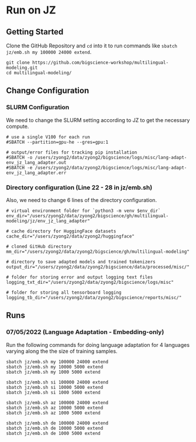 # Run on JZ

## Getting Started
Clone the GitHub Repository and `cd` into it to run commands like `sbatch jz/emb.sh my 100000 24000 extend`.

```
git clone https://github.com/bigscience-workshop/multilingual-modeling.git
cd multilingual-modeling/
```

## Change Configuration
### SLURM Configuration
We need to change the SLURM setting according to JZ to get the necessary compute.
```
# use a single V100 for each run
#SBATCH --partition=gpu-he --gres=gpu:1  

# output/error files for tracking pip installation
#SBATCH -o /users/zyong2/data/zyong2/bigscience/logs/misc/lang-adapt-env_jz_lang_adapter.out
#SBATCH -e /users/zyong2/data/zyong2/bigscience/logs/misc/lang-adapt-env_jz_lang_adapter.err
```

### Directory configuration (Line 22 - 28 in jz/emb.sh)
Also, we need to change 6 lines of the directory configuration.
```
# virtual environment folder for `python3 -m venv $env_dir`
env_dir="/users/zyong2/data/zyong2/bigscience/gh/multilingual-modeling/jz/env_jz_lang_adapter"

# cache directory for HuggingFace datasets
cache_dir="/users/zyong2/data/zyong2/huggingface"

# cloned GitHub directory
mm_dir="/users/zyong2/data/zyong2/bigscience/gh/multilingual-modeling"

# directory to save adapted models and trained tokenizers
output_dir="/users/zyong2/data/zyong2/bigscience/data/processed/misc/"  

# folder for storing error and output logging text files
logging_txt_dir="/users/zyong2/data/zyong2/bigscience/logs/misc"  

# folder for storing all tensorboard logging
logging_tb_dir="/users/zyong2/data/zyong2/bigscience/reports/misc/"
```

## Runs
### 07/05/2022 (Language Adaptation - Embedding-only)
Run the following commands for doing language adaptation for 4 languages varying along the the size of training samples. 
```
sbatch jz/emb.sh my 100000 24000 extend
sbatch jz/emb.sh my 10000 5000 extend
sbatch jz/emb.sh my 1000 5000 extend

sbatch jz/emb.sh si 100000 24000 extend
sbatch jz/emb.sh si 10000 5000 extend
sbatch jz/emb.sh si 1000 5000 extend

sbatch jz/emb.sh az 100000 24000 extend
sbatch jz/emb.sh az 10000 5000 extend
sbatch jz/emb.sh az 1000 5000 extend

sbatch jz/emb.sh de 100000 24000 extend
sbatch jz/emb.sh de 10000 5000 extend
sbatch jz/emb.sh de 1000 5000 extend
```